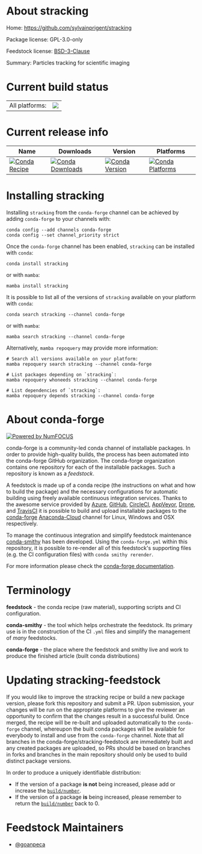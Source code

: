 About stracking
===============

Home: https://github.com/sylvainprigent/stracking

Package license: GPL-3.0-only

Feedstock license: [BSD-3-Clause](https://github.com/conda-forge/stracking-feedstock/blob/main/LICENSE.txt)

Summary: Particles tracking for scientific imaging

Current build status
====================


<table><tr><td>All platforms:</td>
    <td>
      <a href="https://dev.azure.com/conda-forge/feedstock-builds/_build/latest?definitionId=15414&branchName=main">
        <img src="https://dev.azure.com/conda-forge/feedstock-builds/_apis/build/status/stracking-feedstock?branchName=main">
      </a>
    </td>
  </tr>
</table>

Current release info
====================

| Name | Downloads | Version | Platforms |
| --- | --- | --- | --- |
| [![Conda Recipe](https://img.shields.io/badge/recipe-stracking-green.svg)](https://anaconda.org/conda-forge/stracking) | [![Conda Downloads](https://img.shields.io/conda/dn/conda-forge/stracking.svg)](https://anaconda.org/conda-forge/stracking) | [![Conda Version](https://img.shields.io/conda/vn/conda-forge/stracking.svg)](https://anaconda.org/conda-forge/stracking) | [![Conda Platforms](https://img.shields.io/conda/pn/conda-forge/stracking.svg)](https://anaconda.org/conda-forge/stracking) |

Installing stracking
====================

Installing `stracking` from the `conda-forge` channel can be achieved by adding `conda-forge` to your channels with:

```
conda config --add channels conda-forge
conda config --set channel_priority strict
```

Once the `conda-forge` channel has been enabled, `stracking` can be installed with `conda`:

```
conda install stracking
```

or with `mamba`:

```
mamba install stracking
```

It is possible to list all of the versions of `stracking` available on your platform with `conda`:

```
conda search stracking --channel conda-forge
```

or with `mamba`:

```
mamba search stracking --channel conda-forge
```

Alternatively, `mamba repoquery` may provide more information:

```
# Search all versions available on your platform:
mamba repoquery search stracking --channel conda-forge

# List packages depending on `stracking`:
mamba repoquery whoneeds stracking --channel conda-forge

# List dependencies of `stracking`:
mamba repoquery depends stracking --channel conda-forge
```


About conda-forge
=================

[![Powered by
NumFOCUS](https://img.shields.io/badge/powered%20by-NumFOCUS-orange.svg?style=flat&colorA=E1523D&colorB=007D8A)](https://numfocus.org)

conda-forge is a community-led conda channel of installable packages.
In order to provide high-quality builds, the process has been automated into the
conda-forge GitHub organization. The conda-forge organization contains one repository
for each of the installable packages. Such a repository is known as a *feedstock*.

A feedstock is made up of a conda recipe (the instructions on what and how to build
the package) and the necessary configurations for automatic building using freely
available continuous integration services. Thanks to the awesome service provided by
[Azure](https://azure.microsoft.com/en-us/services/devops/), [GitHub](https://github.com/),
[CircleCI](https://circleci.com/), [AppVeyor](https://www.appveyor.com/),
[Drone](https://cloud.drone.io/welcome), and [TravisCI](https://travis-ci.com/)
it is possible to build and upload installable packages to the
[conda-forge](https://anaconda.org/conda-forge) [Anaconda-Cloud](https://anaconda.org/)
channel for Linux, Windows and OSX respectively.

To manage the continuous integration and simplify feedstock maintenance
[conda-smithy](https://github.com/conda-forge/conda-smithy) has been developed.
Using the ``conda-forge.yml`` within this repository, it is possible to re-render all of
this feedstock's supporting files (e.g. the CI configuration files) with ``conda smithy rerender``.

For more information please check the [conda-forge documentation](https://conda-forge.org/docs/).

Terminology
===========

**feedstock** - the conda recipe (raw material), supporting scripts and CI configuration.

**conda-smithy** - the tool which helps orchestrate the feedstock.
                   Its primary use is in the construction of the CI ``.yml`` files
                   and simplify the management of *many* feedstocks.

**conda-forge** - the place where the feedstock and smithy live and work to
                  produce the finished article (built conda distributions)


Updating stracking-feedstock
============================

If you would like to improve the stracking recipe or build a new
package version, please fork this repository and submit a PR. Upon submission,
your changes will be run on the appropriate platforms to give the reviewer an
opportunity to confirm that the changes result in a successful build. Once
merged, the recipe will be re-built and uploaded automatically to the
`conda-forge` channel, whereupon the built conda packages will be available for
everybody to install and use from the `conda-forge` channel.
Note that all branches in the conda-forge/stracking-feedstock are
immediately built and any created packages are uploaded, so PRs should be based
on branches in forks and branches in the main repository should only be used to
build distinct package versions.

In order to produce a uniquely identifiable distribution:
 * If the version of a package **is not** being increased, please add or increase
   the [``build/number``](https://docs.conda.io/projects/conda-build/en/latest/resources/define-metadata.html#build-number-and-string).
 * If the version of a package **is** being increased, please remember to return
   the [``build/number``](https://docs.conda.io/projects/conda-build/en/latest/resources/define-metadata.html#build-number-and-string)
   back to 0.

Feedstock Maintainers
=====================

* [@goanpeca](https://github.com/goanpeca/)

